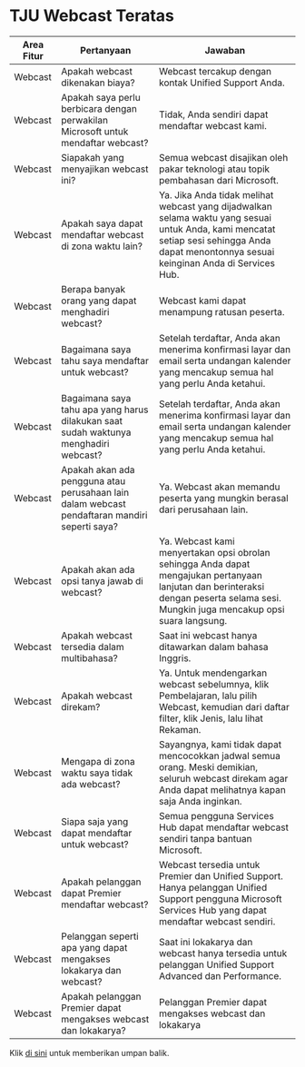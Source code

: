 # <a name="top-webcast-faqs"></a>TJU Webcast Teratas

| Area Fitur | Pertanyaan                                                                        | Jawaban                                                                                                                                                                   |
|--------------|---------------------------------------------------------------------------------|--------------------------------------------------------------------------------------------------------------------------------------------------------------------------|
| Webcast      | Apakah webcast dikenakan biaya?                                         | Webcast tercakup dengan kontak Unified Support Anda.                                                                                                                 |
| Webcast      | Apakah saya perlu berbicara dengan perwakilan Microsoft untuk mendaftar webcast?    | Tidak, Anda sendiri dapat mendaftar webcast kami.                                                                                                               |
| Webcast      | Siapakah yang menyajikan webcast ini?                                                    | Semua webcast disajikan oleh pakar teknologi atau topik pembahasan dari Microsoft.                                                                                     |
| Webcast      | Apakah saya dapat mendaftar webcast di zona waktu lain?                               | Ya. Jika Anda tidak melihat webcast yang dijadwalkan selama waktu yang sesuai untuk Anda, kami mencatat setiap sesi sehingga Anda dapat menontonnya sesuai keinginan Anda di Services Hub.       |
| Webcast      | Berapa banyak orang yang dapat menghadiri webcast?                                           | Webcast kami dapat menampung ratusan peserta.                                                                                                                             |
| Webcast      | Bagaimana saya tahu saya mendaftar untuk webcast?                               | Setelah terdaftar, Anda akan menerima konfirmasi layar dan email serta undangan kalender yang mencakup semua hal yang perlu Anda ketahui.                                |
| Webcast      | Bagaimana saya tahu apa yang harus dilakukan saat sudah waktunya menghadiri webcast?                   | Setelah terdaftar, Anda akan menerima konfirmasi layar dan email serta undangan kalender yang mencakup semua hal yang perlu Anda ketahui.                                |
| Webcast      | Apakah akan ada pengguna atau perusahaan lain dalam webcast pendaftaran mandiri seperti saya? | Ya. Webcast akan memandu peserta yang mungkin berasal dari perusahaan lain.                                                                                                 |
| Webcast      | Apakah akan ada opsi tanya jawab di webcast?                      | Ya. Webcast kami menyertakan opsi obrolan sehingga Anda dapat mengajukan pertanyaan lanjutan dan berinteraksi dengan peserta selama sesi. Mungkin juga mencakup opsi suara langsung. |
| Webcast      | Apakah webcast tersedia dalam multibahasa?                                  | Saat ini webcast hanya ditawarkan dalam bahasa Inggris.                                                                                                                    |
| Webcast      | Apakah webcast direkam?                                                          | Ya.  Untuk mendengarkan webcast sebelumnya, klik Pembelajaran, lalu pilih Webcast, kemudian dari daftar filter, klik Jenis, lalu lihat Rekaman.                                  |
| Webcast      | Mengapa di zona waktu saya tidak ada webcast?                                     | Sayangnya, kami tidak dapat mencocokkan jadwal semua orang. Meski demikian, seluruh webcast direkam agar Anda dapat melihatnya kapan saja Anda inginkan.                    |
| Webcast     | Siapa saja yang dapat mendaftar untuk webcast?                                                  | Semua pengguna Services Hub dapat mendaftar webcast sendiri tanpa bantuan Microsoft.                                                                                       |
| Webcast     | Apakah pelanggan dapat Premier mendaftar webcast?                                    | Webcast tersedia untuk Premier dan Unified Support. Hanya pelanggan Unified Support pengguna Microsoft Services Hub yang dapat mendaftar webcast sendiri.    |
| Webcast     | Pelanggan seperti apa yang dapat mengakses lokakarya dan webcast?                               | Saat ini lokakarya dan webcast hanya tersedia untuk pelanggan Unified Support Advanced dan Performance.                                                               |
| Webcast     | Apakah pelanggan Premier dapat mengakses webcast dan lokakarya?                            | Pelanggan Premier dapat mengakses webcast dan lokakarya                                                                                                                |


Klik <a href="mailto:SHub_Feedback_RC@Microsoft.com?subject=Resource%20Center%20Feedback%3A%20%3CInsert%20feedback%20topic%3E%3E&amp;body=%3C%3Cplease%20submit%20your%20feedback%20with%20enough%20detail%20on%20the%20problem%2C%20reproduction%20steps%20and%20what%20you%20desire%20to%20happen%3E%3E" target="_blank">di sini</a> untuk memberikan umpan balik.
